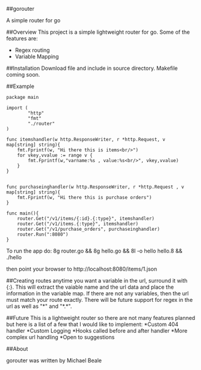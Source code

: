 ##gorouter

A simple router for go

##Overview
This project is a simple lightweight router for go. Some of the features are:

* Regex routing
* Variable Mapping

##Installation
Download file and include in source directory.  Makefile coming soon.

##Example

	package main
	
	import (
			"http"
			"fmt"
			"./router"
	)
       
	func itemshandler(w http.ResponseWriter, r *http.Request, v map[string] string){
		fmt.Fprintf(w, "Hi there this is items<br/>")
		for vkey,vvalue := range v {
			fmt.Fprintf(w,"varname:%s , value:%s<br/>", vkey,vvalue)
		}
	}

	
	func purchaseinghandler(w http.ResponseWriter, r *http.Request , v map[string] string){
		fmt.Fprintf(w, "Hi there this is purchase orders")
	}
	
	func main(){
		router.Get("/v1/items/{:id}.{:type}", itemshandler)
		router.Get("/v1/items.{:type}", itemshandler)
		router.Get("/v1/purchase_orders", purchaseinghandler)
		router.Run(":8080")
	}

To run the app do:
	8g router.go && 8g hello.go && 8l -o hello hello.8 && ./hello

then point your browser to http://localhost:8080/items/1.json

##Creating routes
anytime you want a variable in the url, surround it with {:}.  This will extract the vaiable name and the url data and place the information in the variable map.
If there are not any variables, then the url must match your route exactly.  There will be future support for regex in the url as well as "\*" and "\*.\*".

##Future
This is a lightweight router so there are not many features planned but here is a list of a few that I would like to implement:
*Custom 404 handler
*Custom Logging
*Hooks called before and after handler
*More complex url handling
*Open to suggestions

##About

gorouter was written by Michael Beale
